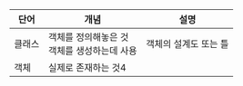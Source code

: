 | 단어 | 개념                           | 설명                |
|----|------------------------------|-------------------|
| 클래스 | 객체를 정의해놓은 것<br/>객체를 생성하는데 사용 | 객체의 설계도 또는 틀<br/> |
| 객체 | 실제로 존재하는 것4                  |                   |
